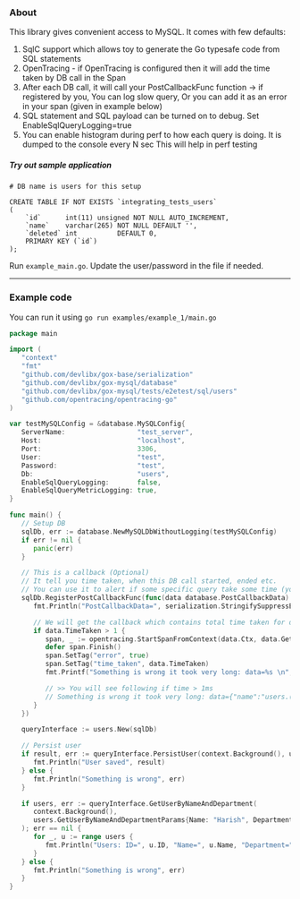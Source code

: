 ### About

This library gives convenient access to MySQL. It comes with few defaults:
1. SqlC support which allows toy to generate the Go typesafe code from SQL statements
2. OpenTracing - if OpenTracing is configured then it will add the time taken by DB call in the Span
3. After each DB call, it will call your PostCallbackFunc function -> if registered by you,
   You can log slow query, Or you can add it as an error in your span (given in example below)
4. SQL statement and SQL payload can be turned on to debug. Set EnableSqlQueryLogging=true
5. You can enable histogram during perf to how each query is doing. It is dumped to the console every N sec
   This will help in perf testing

##### Try out sample application

```
# DB name is users for this setup

CREATE TABLE IF NOT EXISTS `integrating_tests_users`
(
    `id`      int(11) unsigned NOT NULL AUTO_INCREMENT,
    `name`    varchar(265) NOT NULL DEFAULT '',
    `deleted` int          DEFAULT 0,
    PRIMARY KEY (`id`)
);
```

Run ```example_main.go```. Update the user/password in the file if needed.

---

### Example code

You can run it using ```go run examples/example_1/main.go```

```go
package main

import (
   "context"
   "fmt"
   "github.com/devlibx/gox-base/serialization"
   "github.com/devlibx/gox-mysql/database"
   "github.com/devlibx/gox-mysql/tests/e2etest/sql/users"
   "github.com/opentracing/opentracing-go"
)

var testMySQLConfig = &database.MySQLConfig{
   ServerName:                  "test_server",
   Host:                        "localhost",
   Port:                        3306,
   User:                        "test",
   Password:                    "test",
   Db:                          "users",
   EnableSqlQueryLogging:       false,
   EnableSqlQueryMetricLogging: true,
}

func main() {
   // Setup DB
   sqlDb, err := database.NewMySQLDbWithoutLogging(testMySQLConfig)
   if err != nil {
      panic(err)
   }

   // This is a callback (Optional)
   // It tell you time taken, when this DB call started, ended etc.
   // You can use it to alert if some specific query take some time (you get the name of the query in the payload)
   sqlDb.RegisterPostCallbackFunc(func(data database.PostCallbackData) {
      fmt.Println("PostCallbackData=", serialization.StringifySuppressError(data, "na"))

      // We will get the callback which contains total time taken for debugging
      if data.TimeTaken > 1 {
         span, _ := opentracing.StartSpanFromContext(data.Ctx, data.GetDbCallNameForTracing())
         defer span.Finish()
         span.SetTag("error", true)
         span.SetTag("time_taken", data.TimeTaken)
         fmt.Printf("Something is wrong it took very long: data=%s \n", serialization.StringifySuppressError(data, "na"))

         // >> You will see following if time > 1ms
         // Something is wrong it took very long: data={"name":"users.(*Queries).PersistUser","start_time":1680761853659,"end_time":1680761853672,"time_taken":13,"error":null}
      }
   })

   queryInterface := users.New(sqlDb)

   // Persist user
   if result, err := queryInterface.PersistUser(context.Background(), users.PersistUserParams{Name: "Harish", Department: "tech"}); err == nil {
      fmt.Println("User saved", result)
   } else {
      fmt.Println("Something is wrong", err)
   }

   if users, err := queryInterface.GetUserByNameAndDepartment(
      context.Background(),
      users.GetUserByNameAndDepartmentParams{Name: "Harish", Department: "tech"},
   ); err == nil {
      for _, u := range users {
         fmt.Println("Users: ID=", u.ID, "Name=", u.Name, "Department=", u.Department)
      }
   } else {
      fmt.Println("Something is wrong", err)
   }
}
```